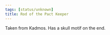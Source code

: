 ```yaml
---
tags: [status/unknown]
title: Rod of the Pact Keeper
---
```



Taken from Kadmos. Has a skull motif on the end.